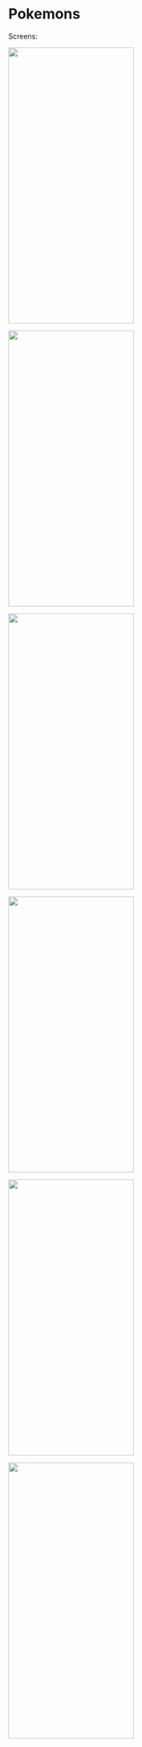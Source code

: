 # Pokemons

<p>
	Screens: 
  
 <img src="https://github.com/AndresRodriguezz/PokeApiCompose/assets/53130637/ff868b91-6485-4bde-8d62-337e40a926f4" width="250" height="550"> <br>
  
 <img src="https://github.com/AndresRodriguezz/PokeApiCompose/assets/53130637/5d80b218-5a4f-4fdd-a83f-5de07fb021eb" width="250" height="550"> <br>
   
  <img src="https://github.com/AndresRodriguezz/PokeApiCompose/assets/53130637/911eac1c-a290-4a0a-b8e1-e44770d801e6" width="250" height="550"> <br>
    
  <img src="https://github.com/AndresRodriguezz/PokeApiCompose/assets/53130637/845c84e0-245f-4fc0-b272-9dc3cd37eb7a" width="250" height="550"> <br>
  
  <img src="https://github.com/AndresRodriguezz/PokeApiCompose/assets/53130637/284ddfb0-d177-433d-9c48-6cb1a9fd99f1" width="250" height="550"> <br>

  <img src="https://github.com/AndresRodriguezz/PokeApiCompose/assets/53130637/122d0c47-dc3c-445c-90a8-30cf9ef12f21" width="250" height="550"> <br>
 </p>
